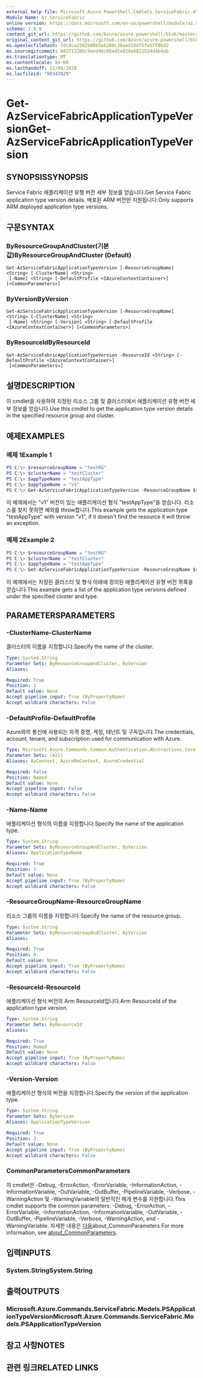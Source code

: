 ```yaml
---
external help file: Microsoft.Azure.PowerShell.Cmdlets.ServiceFabric.dll-Help.xml
Module Name: Az.ServiceFabric
online version: https://docs.microsoft.com/en-us/powershell/module/az.servicefabric/get-azservicefabricapplicationtypeversion
schema: 2.0.0
content_git_url: https://github.com/Azure/azure-powershell/blob/master/src/ServiceFabric/ServiceFabric/help/Get-AzServiceFabricApplicationTypeVersion.md
original_content_git_url: https://github.com/Azure/azure-powershell/blob/master/src/ServiceFabric/ServiceFabric/help/Get-AzServiceFabricApplicationTypeVersion.md
ms.openlocfilehash: 7dc8ca2302b00b5eb200c30aed104f5fe5ff8642
ms.sourcegitcommit: 04221336bc9eed46c05ed1e828a6811534d4b4ab
ms.translationtype: MT
ms.contentlocale: ko-KR
ms.lasthandoff: 12/08/2020
ms.locfileid: "98347829"
---
```

# <span data-ttu-id="e7b7b-101">Get-AzServiceFabricApplicationTypeVersion</span><span class="sxs-lookup"><span data-stu-id="e7b7b-101">Get-AzServiceFabricApplicationTypeVersion</span></span>

## <span data-ttu-id="e7b7b-102">SYNOPSIS</span><span class="sxs-lookup"><span data-stu-id="e7b7b-102">SYNOPSIS</span></span>
<span data-ttu-id="e7b7b-103">Service Fabric 애플리케이션 유형 버전 세부 정보를 얻습니다.</span><span class="sxs-lookup"><span data-stu-id="e7b7b-103">Get Service Fabric application type version details.</span></span> <span data-ttu-id="e7b7b-104">배포된 ARM 버전만 지원됩니다.</span><span class="sxs-lookup"><span data-stu-id="e7b7b-104">Only supports ARM deployed application type versions.</span></span>

## <span data-ttu-id="e7b7b-105">구문</span><span class="sxs-lookup"><span data-stu-id="e7b7b-105">SYNTAX</span></span>

### <span data-ttu-id="e7b7b-106">ByResourceGroupAndCluster(기본값)</span><span class="sxs-lookup"><span data-stu-id="e7b7b-106">ByResourceGroupAndCluster (Default)</span></span>
```
Get-AzServiceFabricApplicationTypeVersion [-ResourceGroupName] <String> [-ClusterName] <String>
 [-Name] <String> [-DefaultProfile <IAzureContextContainer>] [<CommonParameters>]
```

### <span data-ttu-id="e7b7b-107">ByVersion</span><span class="sxs-lookup"><span data-stu-id="e7b7b-107">ByVersion</span></span>
```
Get-AzServiceFabricApplicationTypeVersion [-ResourceGroupName] <String> [-ClusterName] <String>
 [-Name] <String> [-Version] <String> [-DefaultProfile <IAzureContextContainer>] [<CommonParameters>]
```

### <span data-ttu-id="e7b7b-108">ByResourceId</span><span class="sxs-lookup"><span data-stu-id="e7b7b-108">ByResourceId</span></span>
```
Get-AzServiceFabricApplicationTypeVersion -ResourceId <String> [-DefaultProfile <IAzureContextContainer>]
 [<CommonParameters>]
```

## <span data-ttu-id="e7b7b-109">설명</span><span class="sxs-lookup"><span data-stu-id="e7b7b-109">DESCRIPTION</span></span>
<span data-ttu-id="e7b7b-110">이 cmdlet을 사용하여 지정된 리소스 그룹 및 클러스터에서 애플리케이션 유형 버전 세부 정보를 얻습니다.</span><span class="sxs-lookup"><span data-stu-id="e7b7b-110">Use this cmdlet to get the application type version details in the specified resource group and cluster.</span></span>

## <span data-ttu-id="e7b7b-111">예제</span><span class="sxs-lookup"><span data-stu-id="e7b7b-111">EXAMPLES</span></span>

### <span data-ttu-id="e7b7b-112">예제 1</span><span class="sxs-lookup"><span data-stu-id="e7b7b-112">Example 1</span></span>
```powershell
PS C:\> $resourceGroupName = "testRG"
PS C:\> $clusterName = "testCluster"
PS C:\> $appTypeName = "testAppType"
PS C:\> $appTypeName = "v1"
PS C:\> Get-AzServiceFabricApplicationTypeVersion -ResourceGroupName $resourceGroupName -ClusterName $clusterName -Name $appTypeName -Version
```

<span data-ttu-id="e7b7b-113">이 예제에서는 "v1" 버전이 있는 애플리케이션 형식 "testAppType"을 얻습니다. 리소스를 찾지 못하면 예외를 throw합니다.</span><span class="sxs-lookup"><span data-stu-id="e7b7b-113">This example gets the application type "testAppType" with version "v1", if it doesn't find the resource it will throw an exception.</span></span>

### <span data-ttu-id="e7b7b-114">예제 2</span><span class="sxs-lookup"><span data-stu-id="e7b7b-114">Example 2</span></span>
```powershell
PS C:\> $resourceGroupName = "testRG"
PS C:\> $clusterName = "testCluster"
PS C:\> $appTypeName = "testAppType"
PS C:\> Get-AzServiceFabricApplicationTypeVersion -ResourceGroupName $resourceGroupName -ClusterName $clusterName -Name $appTypeName
```

<span data-ttu-id="e7b7b-115">이 예제에서는 지정된 클러스터 및 형식 아래에 정의된 애플리케이션 유형 버전 목록을 얻습니다.</span><span class="sxs-lookup"><span data-stu-id="e7b7b-115">This example gets a list of the application type versions defined under the specified cluster and type.</span></span>

## <span data-ttu-id="e7b7b-116">PARAMETERS</span><span class="sxs-lookup"><span data-stu-id="e7b7b-116">PARAMETERS</span></span>

### <span data-ttu-id="e7b7b-117">-ClusterName</span><span class="sxs-lookup"><span data-stu-id="e7b7b-117">-ClusterName</span></span>
<span data-ttu-id="e7b7b-118">클러스터의 이름을 지정합니다.</span><span class="sxs-lookup"><span data-stu-id="e7b7b-118">Specify the name of the cluster.</span></span>

```yaml
Type: System.String
Parameter Sets: ByResourceGroupAndCluster, ByVersion
Aliases:

Required: True
Position: 1
Default value: None
Accept pipeline input: True (ByPropertyName)
Accept wildcard characters: False
```

### <span data-ttu-id="e7b7b-119">-DefaultProfile</span><span class="sxs-lookup"><span data-stu-id="e7b7b-119">-DefaultProfile</span></span>
<span data-ttu-id="e7b7b-120">Azure와의 통신에 사용되는 자격 증명, 계정, 테넌트 및 구독입니다.</span><span class="sxs-lookup"><span data-stu-id="e7b7b-120">The credentials, account, tenant, and subscription used for communication with Azure.</span></span>

```yaml
Type: Microsoft.Azure.Commands.Common.Authentication.Abstractions.Core.IAzureContextContainer
Parameter Sets: (All)
Aliases: AzContext, AzureRmContext, AzureCredential

Required: False
Position: Named
Default value: None
Accept pipeline input: False
Accept wildcard characters: False
```

### <span data-ttu-id="e7b7b-121">-Name</span><span class="sxs-lookup"><span data-stu-id="e7b7b-121">-Name</span></span>
<span data-ttu-id="e7b7b-122">애플리케이션 형식의 이름을 지정합니다.</span><span class="sxs-lookup"><span data-stu-id="e7b7b-122">Specify the name of the application type.</span></span>

```yaml
Type: System.String
Parameter Sets: ByResourceGroupAndCluster, ByVersion
Aliases: ApplicationTypeName

Required: True
Position: 2
Default value: None
Accept pipeline input: True (ByPropertyName)
Accept wildcard characters: False
```

### <span data-ttu-id="e7b7b-123">-ResourceGroupName</span><span class="sxs-lookup"><span data-stu-id="e7b7b-123">-ResourceGroupName</span></span>
<span data-ttu-id="e7b7b-124">리소스 그룹의 이름을 지정합니다.</span><span class="sxs-lookup"><span data-stu-id="e7b7b-124">Specify the name of the resource group.</span></span>

```yaml
Type: System.String
Parameter Sets: ByResourceGroupAndCluster, ByVersion
Aliases:

Required: True
Position: 0
Default value: None
Accept pipeline input: True (ByPropertyName)
Accept wildcard characters: False
```

### <span data-ttu-id="e7b7b-125">-ResourceId</span><span class="sxs-lookup"><span data-stu-id="e7b7b-125">-ResourceId</span></span>
<span data-ttu-id="e7b7b-126">애플리케이션 형식 버전의 Arm ResourceId입니다.</span><span class="sxs-lookup"><span data-stu-id="e7b7b-126">Arm ResourceId of the application type version.</span></span>

```yaml
Type: System.String
Parameter Sets: ByResourceId
Aliases:

Required: True
Position: Named
Default value: None
Accept pipeline input: True (ByPropertyName)
Accept wildcard characters: False
```

### <span data-ttu-id="e7b7b-127">-Version</span><span class="sxs-lookup"><span data-stu-id="e7b7b-127">-Version</span></span>
<span data-ttu-id="e7b7b-128">애플리케이션 형식의 버전을 지정합니다.</span><span class="sxs-lookup"><span data-stu-id="e7b7b-128">Specify the version of the application type.</span></span>

```yaml
Type: System.String
Parameter Sets: ByVersion
Aliases: ApplicationTypeVersion

Required: True
Position: 3
Default value: None
Accept pipeline input: True (ByPropertyName)
Accept wildcard characters: False
```

### <span data-ttu-id="e7b7b-129">CommonParameters</span><span class="sxs-lookup"><span data-stu-id="e7b7b-129">CommonParameters</span></span>
<span data-ttu-id="e7b7b-130">이 cmdlet은 -Debug, -ErrorAction, -ErrorVariable, -InformationAction, -InformationVariable, -OutVariable, -OutBuffer, -PipelineVariable, -Verbose, -WarningAction 및 -WarningVariable의 일반적인 매개 변수를 지원합니다.</span><span class="sxs-lookup"><span data-stu-id="e7b7b-130">This cmdlet supports the common parameters: -Debug, -ErrorAction, -ErrorVariable, -InformationAction, -InformationVariable, -OutVariable, -OutBuffer, -PipelineVariable, -Verbose, -WarningAction, and -WarningVariable.</span></span> <span data-ttu-id="e7b7b-131">자세한 내용은 [다음](http://go.microsoft.com/fwlink/?LinkID=113216)about_CommonParameters.</span><span class="sxs-lookup"><span data-stu-id="e7b7b-131">For more information, see [about_CommonParameters](http://go.microsoft.com/fwlink/?LinkID=113216).</span></span>

## <span data-ttu-id="e7b7b-132">입력</span><span class="sxs-lookup"><span data-stu-id="e7b7b-132">INPUTS</span></span>

### <span data-ttu-id="e7b7b-133">System.String</span><span class="sxs-lookup"><span data-stu-id="e7b7b-133">System.String</span></span>

## <span data-ttu-id="e7b7b-134">출력</span><span class="sxs-lookup"><span data-stu-id="e7b7b-134">OUTPUTS</span></span>

### <span data-ttu-id="e7b7b-135">Microsoft.Azure.Commands.ServiceFabric.Models.PSApplicationTypeVersion</span><span class="sxs-lookup"><span data-stu-id="e7b7b-135">Microsoft.Azure.Commands.ServiceFabric.Models.PSApplicationTypeVersion</span></span>

## <span data-ttu-id="e7b7b-136">참고 사항</span><span class="sxs-lookup"><span data-stu-id="e7b7b-136">NOTES</span></span>

## <span data-ttu-id="e7b7b-137">관련 링크</span><span class="sxs-lookup"><span data-stu-id="e7b7b-137">RELATED LINKS</span></span>
